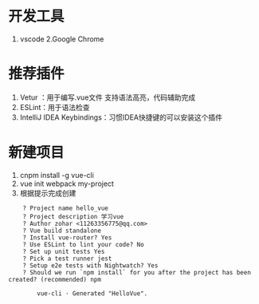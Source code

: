 # 开发工具
1. vscode 2.Google Chrome
# 推荐插件
1. Vetur ：用于编写.vue文件 支持语法高亮，代码辅助完成
2. ESLint：用于语法检查
3. IntelliJ IDEA Keybindings：习惯IDEA快捷键的可以安装这个插件

# 新建项目 
1. cnpm install -g vue-cli
2. vue init webpack my-project
3. 根据提示完成创建

```
    ? Project name hello_vue
    ? Project description 学习vue
    ? Author zohar <11263356775@qq.com>
    ? Vue build standalone
    ? Install vue-router? Yes
    ? Use ESLint to lint your code? No
    ? Set up unit tests Yes
    ? Pick a test runner jest
    ? Setup e2e tests with Nightwatch? Yes
    ? Should we run `npm install` for you after the project has been created? (recommended) npm

        vue-cli · Generated "HelloVue".


```

